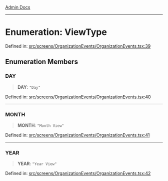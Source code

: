 [Admin Docs](/)

***

# Enumeration: ViewType

Defined in: [src/screens/OrganizationEvents/OrganizationEvents.tsx:39](https://github.com/PalisadoesFoundation/talawa-admin/blob/main/src/screens/OrganizationEvents/OrganizationEvents.tsx#L39)

## Enumeration Members

### DAY

> **DAY**: `"Day"`

Defined in: [src/screens/OrganizationEvents/OrganizationEvents.tsx:40](https://github.com/PalisadoesFoundation/talawa-admin/blob/main/src/screens/OrganizationEvents/OrganizationEvents.tsx#L40)

***

### MONTH

> **MONTH**: `"Month View"`

Defined in: [src/screens/OrganizationEvents/OrganizationEvents.tsx:41](https://github.com/PalisadoesFoundation/talawa-admin/blob/main/src/screens/OrganizationEvents/OrganizationEvents.tsx#L41)

***

### YEAR

> **YEAR**: `"Year View"`

Defined in: [src/screens/OrganizationEvents/OrganizationEvents.tsx:42](https://github.com/PalisadoesFoundation/talawa-admin/blob/main/src/screens/OrganizationEvents/OrganizationEvents.tsx#L42)

